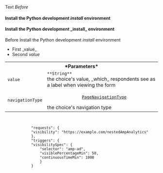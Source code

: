 Text _Before_ <h4> Install the Python development 
_install_ environment </h4>

<h4> Install the Python development _install_ environment </h4>

Before <p1> Install the Python development _install_ environment </p1>

<ul>
  <li>First _value_</li>
  <li>Second 
    <em>value</em>
  </li>
</ul>

<table class="responsive">
      <tbody>
        <tr>
          <th colspan="2">*Parameters*</th>
        </tr>
        <tr>
          <td>
            <code>value</code>
          </td>
          <td>
            <code>**String**</code><br>
            the choice's value, _which_ respondents see as a label when viewing the form
          </td>
        </tr>
        <tr>
          <td>
            <code>navigationType</code>
          </td>
          <td>
            <code>
              <a href="#">PageNavigationType</a>
            </code>
            <br>the choice's navigation type
          </td>
        </tr>
      </tbody>
</table>

<pre>
    <code type="application/json">
        
            "requests": {
            "visibility": "https://example.com/nestedAmpAnalytics"
            },
            "triggers": {
            "visibilitySpec": {
                "selector": "amp-ad",
                "visiblePercentageMin": 50,
                "continuousTimeMin": 1000
                }
            }
      
    </code>
</pre>
